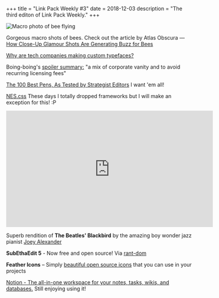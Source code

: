 +++
title = "Link Pack Weekly #3"
date = 2018-12-03
description = "The third editon of Link Pack Weekly."
+++

<div class="bannerImage">
    <img src="/images/macro-bee-image.jpg" alt="Macro photo of bee flying">
</div>

Gorgeous macro shots of bees. Check out the article by Atlas Obscura —
[How Close-Up Glamour Shots Are Generating Buzz for Bees](https://www.atlasobscura.com/articles/close-up-photos-of-bees)

[Why are tech companies making custom typefaces?](https://www.arun.is/blog/custom-typefaces/)

Boing-boing's [spoiler summary:](https://boingboing.net/2018/11/27/why-every-company-has-its-own.html) "a mix of corporate vanity and to avoid recurring licensing fees"

[The 100 Best Pens, As Tested by Strategist Editors](http://nymag.com/strategist/article/best-pens-gel-ballpoint-rollerball-felt-fountain.html)
I want 'em all!

[NES.css](https://bcrikko.github.io/NES.css/)
These days I totally dropped frameworks but I will make an exception for this! :P

<p>
<iframe width="560" height="315" src="https://www.youtube-nocookie.com/embed/ymEhHvxgEr8" frameborder="0" allow="accelerometer; autoplay; encrypted-media; gyroscope; picture-in-picture" allowfullscreen></iframe>
</p>

Superb rendition of **The Beatles' Blackbird** by the amazing boy wonder jazz pianist [Joey Alexander](https://en.wikipedia.org/wiki/Joey_Alexander)

**SubEthaEdit 5** - Now free and open source!
Via [rant-dom](https://rant.monkeydom.de/posts/2018/11/28/see-is-back)

**Feather Icons** – Simply [beautiful open source icons](https://feathericons.com/) that you can use in your projects

[Notion - The all-in-one workspace for your notes, tasks, wikis, and databases.](https://www.notion.so)
Still enjoying using it!
